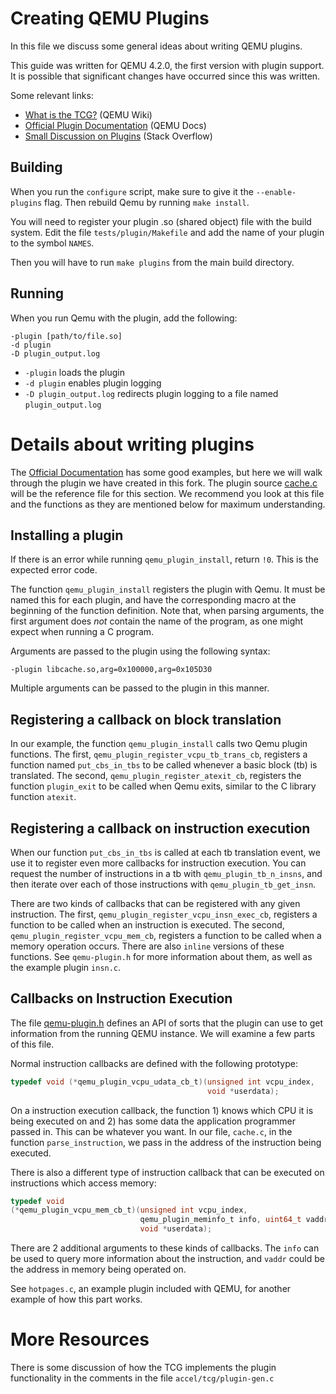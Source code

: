 Creating QEMU Plugins
===========================

In this file we discuss some general ideas about writing QEMU plugins.

This guide was written for QEMU 4.2.0, the first version with plugin support.  It is possible that significant changes have occurred since this was written.

Some relevant links:

 - [What is the TCG?](https://wiki.qemu.org/Documentation/TCG) (QEMU Wiki)
 - [Official Plugin Documentation](https://qemu.readthedocs.io/en/stable/devel/tcg-plugins.html) (QEMU Docs)
 - [Small Discussion on Plugins](https://stackoverflow.com/questions/58766571/how-to-count-the-number-of-guest-instructions-qemu-executed-from-the-beginning-t) (Stack Overflow)


Building
----------

When you run the `configure` script, make sure to give it the `--enable-plugins` flag.  Then rebuild Qemu by running `make install`.

You will need to register your plugin .so (shared object) file with the build system.  Edit the file `tests/plugin/Makefile` and add the name of your plugin to the symbol `NAMES`.

Then you will have to run `make plugins` from the main build directory.


Running
--------

When you run Qemu with the plugin, add the following:

```
-plugin [path/to/file.so]
-d plugin
-D plugin_output.log
```

- `-plugin` loads the plugin
- `-d plugin` enables plugin logging
- `-D plugin_output.log` redirects plugin logging to a file named `plugin_output.log`


Details about writing plugins
=================================

The [Official Documentation](https://qemu.readthedocs.io/en/stable/devel/tcg-plugins.html) has some good examples, but here we will walk through the plugin we have created in this fork.  The plugin source [cache.c](https://github.com/byuccl/qemu/blob/cache-sim/tests/plugin/cache.c) will be the reference file for this section.  We recommend you look at this file and the functions as they are mentioned below for maximum understanding.


Installing a plugin
----------------------

If there is an error while running `qemu_plugin_install`, return `!0`.  This is the expected error code.

The function `qemu_plugin_install` registers the plugin with Qemu.  It must be named this for each plugin, and have the corresponding macro at the beginning of the function definition.  Note that, when parsing arguments, the first argument does *not* contain the name of the program, as one might expect when running a C program.

Arguments are passed to the plugin using the following syntax:
```
-plugin libcache.so,arg=0x100000,arg=0x105D30
```
Multiple arguments can be passed to the plugin in this manner.


Registering a callback on block translation
--------------------------------------------

In our example, the function `qemu_plugin_install` calls two Qemu plugin functions.  The first, `qemu_plugin_register_vcpu_tb_trans_cb`, registers a function named `put_cbs_in_tbs` to be called whenever a basic block (tb) is translated.  The second, `qemu_plugin_register_atexit_cb`, registers the function `plugin_exit` to be called when Qemu exits, similar to the C library function `atexit`.


Registering a callback on instruction execution
-------------------------------------------------

When our function `put_cbs_in_tbs` is called at each tb translation event, we use it to register even more callbacks for instruction execution.  You can request the number of instructions in a tb with `qemu_plugin_tb_n_insns`, and then iterate over each of those instructions with `qemu_plugin_tb_get_insn`.

There are two kinds of callbacks that can be registered with any given instruction.  The first, `qemu_plugin_register_vcpu_insn_exec_cb`, registers a function to be called when an instruction is executed.  The second, `qemu_plugin_register_vcpu_mem_cb`, registers a function to be called when a memory operation occurs.  There are also `inline` versions of these functions.  See `qemu-plugin.h` for more information about them, as well as the example plugin `insn.c`.


Callbacks on Instruction Execution
-----------------------------------

The file [qemu-plugin.h](https://github.com/byuccl/qemu/blob/cache-sim/include/qemu/qemu-plugin.h) defines an API of sorts that the plugin can use to get information from the running QEMU instance.  We will examine a few parts of this file.

Normal instruction callbacks are defined with the following prototype:
```c
typedef void (*qemu_plugin_vcpu_udata_cb_t)(unsigned int vcpu_index,
                                            void *userdata);
```

On a instruction execution callback, the function 1) knows which CPU it is being executed on and 2) has some data the application programmer passed in.  This can be whatever you want.  In our file, `cache.c`, in the function `parse_instruction`, we pass in the address of the instruction being executed.

There is also a different type of instruction callback that can be executed on instructions which access memory:
```c
typedef void
(*qemu_plugin_vcpu_mem_cb_t)(unsigned int vcpu_index,
                             qemu_plugin_meminfo_t info, uint64_t vaddr,
                             void *userdata);
```

There are 2 additional arguments to these kinds of callbacks.  The `info` can be used to query more information about the instruction, and `vaddr` could be the address in memory being operated on.

See `hotpages.c`, an example plugin included with QEMU, for another example of how this part works.


More Resources
=================

There is some discussion of how the TCG implements the plugin functionality in the comments in the file `accel/tcg/plugin-gen.c`
